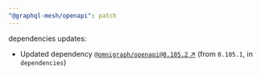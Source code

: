 ```yaml
---
"@graphql-mesh/openapi": patch
---
```

dependencies updates:
  - Updated dependency [`@omnigraph/openapi@0.105.2` ↗︎](https://www.npmjs.com/package/@omnigraph/openapi/v/0.105.2) (from `0.105.1`, in `dependencies`)
